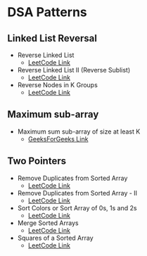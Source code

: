 # DSA Patterns

## Linked List Reversal

- Reverse Linked List
  - [LeetCode Link](https://leetcode.com/problems/reverse-linked-list/) 
- Reverse Linked List II (Reverse Sublist)
  - [LeetCode Link](https://leetcode.com/problems/reverse-linked-list-ii/) 
- Reverse Nodes in K Groups
  - [LeetCode Link](https://leetcode.com/problems/reverse-nodes-in-k-group/) 


## Maximum sub-array

- Maximum sum sub-array of size at least K
  - [GeeksForGeeks Link](https://www.geeksforgeeks.org/problems/largest-sum-subarray-of-size-at-least-k3121/1)


## Two Pointers

- Remove Duplicates from Sorted Array
  - [LeetCode Link](https://leetcode.com/problems/remove-duplicates-from-sorted-array/description/)
- Remove Duplicates from Sorted Array - II
  - [LeetCode Link](https://leetcode.com/problems/remove-duplicates-from-sorted-array-ii/description/)
- Sort Colors or Sort Array of 0s, 1s and 2s
  - [LeetCode Link](https://leetcode.com/problems/sort-colors/description/)
- Merge Sorted Arrays
  - [LeetCode Link](https://leetcode.com/problems/merge-sorted-array/description/)
- Squares of a Sorted Array
  - [LeetCode Link](https://leetcode.com/problems/squares-of-a-sorted-array/description/)
